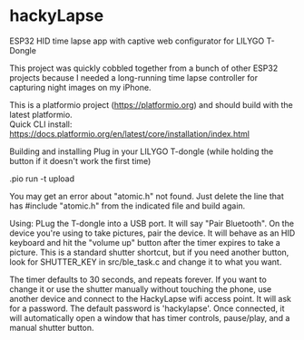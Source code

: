 # hackyLapse

ESP32 HID time lapse app with captive web configurator for LILYGO T-Dongle


This project was quickly cobbled together from a bunch of other ESP32 
projects because I needed a long-running time lapse controller for 
capturing night images on my iPhone. 

This is a platformio project (https://platformio.org) and should build with the latest platformio.  
Quick CLI install: https://docs.platformio.org/en/latest/core/installation/index.html


Building and installing
Plug in your LILYGO T-dongle (while holding the button if it doesn't work the first time)

.pio run -t upload

You may get an error about "atomic.h" not found.  Just delete the line that has #include "atomic.h" from the indicated file and build again.


Using:
PLug the T-dongle into a USB port.  It will say "Pair Bluetooth".  On the device you're using to take pictures, pair the device.  It will behave as an HID keyboard and hit the "volume up" button after the timer expires to take a picture.  This is a standard shutter shortcut, but if you need another button, look for SHUTTER_KEY in src/ble_task.c and change it to what you want.


The timer defaults to 30 seconds, and repeats forever.  If you want to change it or use the shutter manually without touching the phone, use another device and connect to the HackyLapse wifi access point.  It will ask for a password.  The default password is 'hackylapse'.  Once connected, it will automatically open a window that has timer controls, pause/play, and a manual shutter button.


